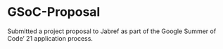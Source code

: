 # GSoC-Proposal
Submitted a project proposal to Jabref as part of the Google Summer of Code’ 21 application process.
